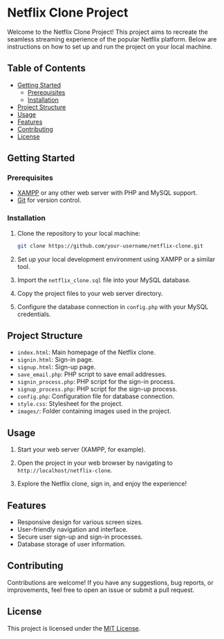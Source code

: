 # Netflix Clone Project

Welcome to the Netflix Clone Project! This project aims to recreate the seamless streaming experience of the popular Netflix platform. Below are instructions on how to set up and run the project on your local machine.

## Table of Contents

- [Getting Started](#getting-started)
  - [Prerequisites](#prerequisites)
  - [Installation](#installation)
- [Project Structure](#project-structure)
- [Usage](#usage)
- [Features](#features)
- [Contributing](#contributing)
- [License](#license)

## Getting Started

### Prerequisites

- [XAMPP](https://www.apachefriends.org/index.html) or any other web server with PHP and MySQL support.
- [Git](https://git-scm.com/) for version control.

### Installation

1. Clone the repository to your local machine:

    ```bash
    git clone https://github.com/your-username/netflix-clone.git
    ```

2. Set up your local development environment using XAMPP or a similar tool.

3. Import the `netflix_clone.sql` file into your MySQL database.

4. Copy the project files to your web server directory.

5. Configure the database connection in `config.php` with your MySQL credentials.

## Project Structure

- `index.html`: Main homepage of the Netflix clone.
- `signin.html`: Sign-in page.
- `signup.html`: Sign-up page.
- `save_email.php`: PHP script to save email addresses.
- `signin_process.php`: PHP script for the sign-in process.
- `signup_process.php`: PHP script for the sign-up process.
- `config.php`: Configuration file for database connection.
- `style.css`: Stylesheet for the project.
- `images/`: Folder containing images used in the project.

## Usage

1. Start your web server (XAMPP, for example).

2. Open the project in your web browser by navigating to `http://localhost/netflix-clone`.

3. Explore the Netflix clone, sign in, and enjoy the experience!

## Features

- Responsive design for various screen sizes.
- User-friendly navigation and interface.
- Secure user sign-up and sign-in processes.
- Database storage of user information.

## Contributing

Contributions are welcome! If you have any suggestions, bug reports, or improvements, feel free to open an issue or submit a pull request.

## License

This project is licensed under the [MIT License](LICENSE).

